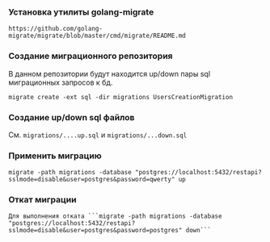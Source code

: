 ### Установка утилиты golang-migrate

```
https://github.com/golang-migrate/migrate/blob/master/cmd/migrate/README.md
```

### Создание миграционного репозитория
В данном репозитории будут находится up/down пары sql миграционных запросов к бд.
```
migrate create -ext sql -dir migrations UsersCreationMigration
```

### Создание up/down sql файлов
См. ```migrations/....up.sql``` и ```migrations/...down.sql```

### Применить миграцию

```
migrate -path migrations -database "postgres://localhost:5432/restapi?sslmode=disable&user=postgres&password=qwerty" up
```

### Откат миграции
```
Для выполнения отката ```migrate -path migrations -database "postgres://localhost:5432/restapi?sslmode=disable&user=postgres&password=postgres" down```

```